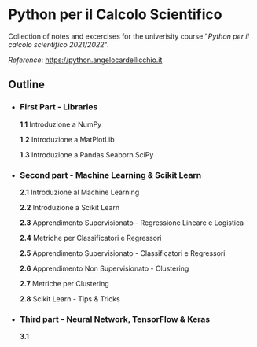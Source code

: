 # **Python per il Calcolo Scientifico**

Collection of notes and excercises for the univerisity course "*Python per il calcolo scientifico 2021/2022*".

*Reference*: 
https://python.angelocardellicchio.it

## **Outline**

- ### **First Part - Libraries**

  **1.1** Introduzione a NumPy
  
  **1.2** Introduzione a MatPlotLib
  
  **1.3** Introduzione a Pandas Seaborn SciPy

- ### **Second part - Machine Learning & Scikit Learn**

  **2.1** Introduzione al Machine Learning
  
  **2.2** Introduzione a Scikit Learn
  
  **2.3** Apprendimento Supervisionato - Regressione Lineare e Logistica
  
  **2.4** Metriche per Classificatori e Regressori
  
  **2.5** Apprendimento Supervisionato - Classificatori e Regressori
  
  **2.6** Apprendimento Non Supervisionato - Clustering
  
  **2.7** Metriche per Clustering
  
  **2.8** Scikit Learn - Tips & Tricks

- ### **Third part - Neural Network, TensorFlow & Keras**

  **3.1** 
